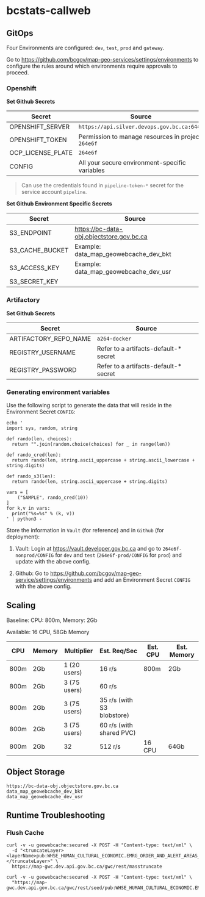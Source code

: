 # bcstats-callweb

## GitOps

Four Environments are configured: `dev`, `test`, `prod` and `gateway`.

Go to https://github.com/bcgov/map-geo-services/settings/environments to configure the rules around which environments require approvals to proceed.

### Openshift

**Set Github Secrets**

| Secret            | Source                                             |
| ----------------- | -------------------------------------------------- |
| OPENSHIFT_SERVER  | `https://api.silver.devops.gov.bc.ca:6443`         |
| OPENSHIFT_TOKEN   | Permission to manage resources in project `264e6f` |
| OCP_LICENSE_PLATE | `264e6f`                                           |
| CONFIG            | All your secure environment-specific variables     |

> Can use the credentials found in `pipeline-token-*` secret for the service account `pipeline`.

**Set Github Environment Specific Secrets**

| Secret          | Source                                    |
| --------------- | ----------------------------------------- |
| S3_ENDPOINT     | https://bc-data-obj.objectstore.gov.bc.ca |
| S3_CACHE_BUCKET | Example: data_map_geowebcache_dev_bkt     |
| S3_ACCESS_KEY   | Example: data_map_geowebcache_dev_usr     |
| S3_SECRET_KEY   |                                           |

### Artifactory

**Set Github Secrets**

| Secret                | Source                                 |
| --------------------- | -------------------------------------- |
| ARTIFACTORY_REPO_NAME | `a264-docker`                          |
| REGISTRY_USERNAME     | Refer to a artifacts-default-\* secret |
| REGISTRY_PASSWORD     | Refer to a artifacts-default-\* secret |

### Generating environment variables

Use the following script to generate the data that will reside in the Environment Secret `CONFIG`:

```
echo '
import sys, random, string

def rando(len, choices):
  return "".join(random.choice(choices) for _ in range(len))

def rando_cred(len):
  return rando(len, string.ascii_uppercase + string.ascii_lowercase + string.digits)

def rando_s3(len):
  return rando(len, string.ascii_uppercase + string.digits)

vars = [
    ("SAMPLE", rando_cred(10))
]
for k,v in vars:
  print("%s=%s" % (k, v))
' | python3 -
```

Store the information in `Vault` (for reference) and in `Github` (for deployment):

1. Vault: Login at https://vault.developer.gov.bc.ca and go to `264e6f-nonprod/CONFIG` for `dev` and `test` (`264e6f-prod/CONFIG` for `prod`) and update with the above config.

2. Github: Go to https://github.com/bcgov/map-geo-service/settings/environments and add an Environment Secret `CONFIG` with the above config.

## Scaling

Baseline: CPU: 800m, Memory: 2Gb

Available: 16 CPU, 58Gb Memory

| CPU  | Memory | Multiplier   | Est. Req/Sec               | Est. CPU | Est. Memory |
| ---- | ------ | ------------ | -------------------------- | -------- | ----------- |
| 800m | 2Gb    | 1 (20 users) | 16 r/s                     | 800m     | 2Gb         |
| 800m | 2Gb    | 3 (75 users) | 60 r/s                     |          |             |
| 800m | 2Gb    | 3 (75 users) | 35 r/s (with S3 blobstore) |          |             |
| 800m | 2Gb    | 3 (75 users) | 60 r/s (with shared PVC)   |          |             |
| 800m | 2Gb    | 32           | 512 r/s                    | 16 CPU   | 64Gb        |

## Object Storage

```
https://bc-data-obj.objectstore.gov.bc.ca
data_map_geowebcache_dev_bkt
data_map_geowebcache_dev_usr
```

## Runtime Troubleshooting

### Flush Cache

```
curl -v -u geowebcache:secured -X POST -H "Content-type: text/xml" \
  -d "<truncateLayer><layerName>pub:WHSE_HUMAN_CULTURAL_ECONOMIC.EMRG_ORDER_AND_ALERT_AREAS_SP</layerName></truncateLayer>" \
  https://map-gwc.dev.api.gov.bc.ca/gwc/rest/masstruncate
```

```
curl -v -u geowebcache:secured -X POST -H "Content-type: text/xml" \
  "https://map-gwc.dev.api.gov.bc.ca/gwc/rest/seed/pub:WHSE_HUMAN_CULTURAL_ECONOMIC.EMRG_ORDER_AND_ALERT_AREAS_SP"
```
